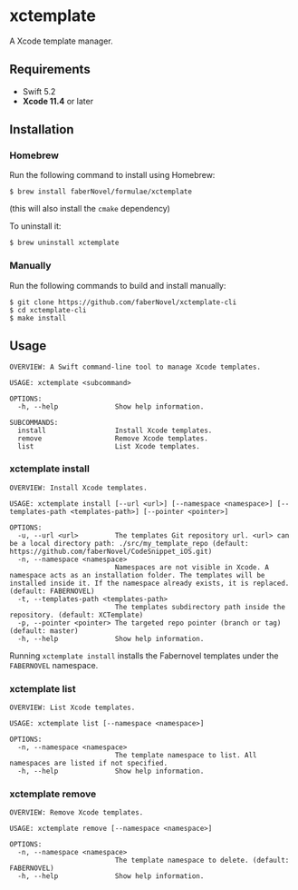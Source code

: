 # xctemplate

A Xcode template manager.

## Requirements

- Swift 5.2
- **Xcode 11.4** or later

## Installation

### Homebrew

Run the following command to install using Homebrew:

```
$ brew install faberNovel/formulae/xctemplate
```
(this will also install the `cmake` dependency)

To uninstall it:
```
$ brew uninstall xctemplate
```

### Manually

Run the following commands to build and install manually:
```
$ git clone https://github.com/faberNovel/xctemplate-cli
$ cd xctemplate-cli
$ make install
```

## Usage

```
OVERVIEW: A Swift command-line tool to manage Xcode templates.

USAGE: xctemplate <subcommand>

OPTIONS:
  -h, --help              Show help information.

SUBCOMMANDS:
  install                 Install Xcode templates.
  remove                  Remove Xcode templates.
  list                    List Xcode templates.
  ```

### xctemplate install

```
OVERVIEW: Install Xcode templates.

USAGE: xctemplate install [--url <url>] [--namespace <namespace>] [--templates-path <templates-path>] [--pointer <pointer>]

OPTIONS:
  -u, --url <url>         The templates Git repository url. <url> can be a local directory path: ./src/my_template_repo (default: https://github.com/faberNovel/CodeSnippet_iOS.git)
  -n, --namespace <namespace>
                          Namespaces are not visible in Xcode. A namespace acts as an installation folder. The templates will be installed inside it. If the namespace already exists, it is replaced. (default: FABERNOVEL)
  -t, --templates-path <templates-path>
                          The templates subdirectory path inside the repository. (default: XCTemplate)
  -p, --pointer <pointer> The targeted repo pointer (branch or tag) (default: master)
  -h, --help              Show help information.
```

Running `xctemplate install` installs the Fabernovel templates under the `FABERNOVEL` namespace.

### xctemplate list

```
OVERVIEW: List Xcode templates.

USAGE: xctemplate list [--namespace <namespace>]

OPTIONS:
  -n, --namespace <namespace>
                          The template namespace to list. All namespaces are listed if not specified.
  -h, --help              Show help information.
```

### xctemplate remove

```
OVERVIEW: Remove Xcode templates.

USAGE: xctemplate remove [--namespace <namespace>]

OPTIONS:
  -n, --namespace <namespace>
                          The template namespace to delete. (default: FABERNOVEL)
  -h, --help              Show help information.
```
